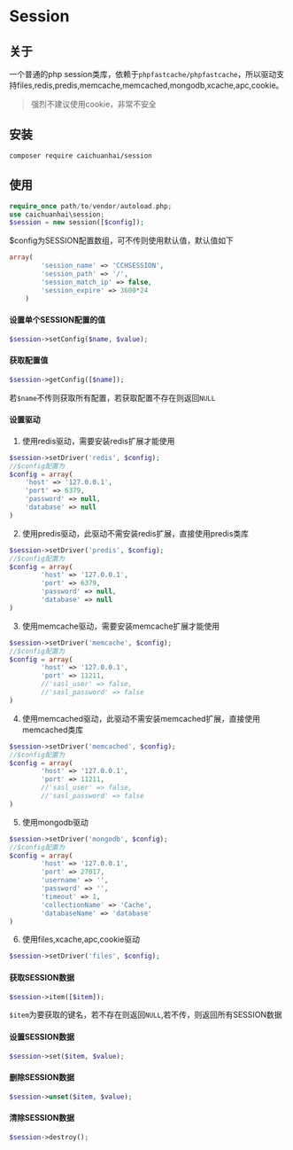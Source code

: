 # Session

## 关于

一个普通的php session类库，依赖于`phpfastcache/phpfastcache`，所以驱动支持files,redis,predis,memcache,memcached,mongodb,xcache,apc,cookie。

> 强烈不建议使用cookie，非常不安全

## 安装
```
composer require caichuanhai/session
```

## 使用
```php
require_once path/to/vendor/autoload.php;
use caichuanhai\session;
$session = new session([$config]);
```

$config为SESSION配置数组，可不传则使用默认值，默认值如下
```php
array(
		'session_name' => 'CCHSESSION',
		'session_path' => '/',
		'session_match_ip' => false,
		'session_expire' => 3600*24
	)
```

#### 设置单个SESSION配置的值
```php
$session->setConfig($name, $value);
```

#### 获取配置值
```php
$session->getConfig([$name]);
```
若`$name`不传则获取所有配置，若获取配置不存在则返回`NULL`

#### 设置驱动

1. 使用redis驱动，需要安装redis扩展才能使用
```php
$session->setDriver('redis', $config);
//$config配置为
$config = array(
	'host' => '127.0.0.1',
	'port' => 6379,
	'password' => null,
	'database' => null
)
```

2. 使用predis驱动，此驱动不需安装redis扩展，直接使用predis类库
```php
$session->setDriver('predis', $config);
//$config配置为
$config = array(
		'host' => '127.0.0.1',
		'port' => 6379,
		'password' => null,
		'database' => null
)
```

3. 使用memcache驱动，需要安装memcache扩展才能使用
```php
$session->setDriver('memcache', $config);
//$config配置为
$config = array(
		'host' => '127.0.0.1',
		'port' => 11211,
		//'sasl_user' => false,
		//'sasl_password' => false
)
```

4. 使用memcached驱动，此驱动不需安装memcached扩展，直接使用memcached类库
```php
$session->setDriver('memcached', $config);
//$config配置为
$config = array(
		'host' => '127.0.0.1',
		'port' => 11211,
		//'sasl_user' => false,
		//'sasl_password' => false
)
```

5. 使用mongodb驱动
```php
$session->setDriver('mongodb', $config);
//$config配置为
$config = array(
		'host' => '127.0.0.1',
		'port' => 27017,
		'username' => '',
		'password' => '',
		'timeout' => 1,
		'collectionName' => 'Cache',
		'databaseName' => 'database'
)
```

6. 使用files,xcache,apc,cookie驱动
```php
$session->setDriver('files', $config);
```

#### 获取SESSION数据
```php
$session->item([$item]);
```
`$item`为要获取的键名，若不存在则返回`NULL`,若不传，则返回所有SESSION数据

#### 设置SESSION数据
```php
$session->set($item, $value);
```

#### 删除SESSION数据
```php
$session->unset($item, $value);
```

#### 清除SESSION数据
```php
$session->destroy();
```